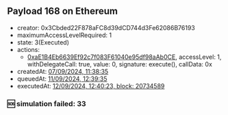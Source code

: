 ## Payload 168 on Ethereum

- creator: 0x3Cbded22F878aFC8d39dCD744d3Fe62086B76193
- maximumAccessLevelRequired: 1
- state: 3(Executed)
- actions:
  - [0xaE1B4Eb6639Ef92c7f083F61040e95df98aAb0CE](https://etherscan.io/tx/0xaE1B4Eb6639Ef92c7f083F61040e95df98aAb0CE), accessLevel: 1, withDelegateCall: true, value: 0, signature: execute(), callData: 0x
- createdAt: [07/09/2024, 11:38:35](https://etherscan.io/tx/0x42e21e166d01689ad1d61dab84eae717a881bb5b8ce17baf040bc1cda745b59e)
- queuedAt: [11/09/2024, 12:39:35](https://etherscan.io/tx/0x11cf47a5a5978b0ed12261eba7bb8ee8456df6575a9cbc2e8d4d66004d9ddd68)
- executedAt: [12/09/2024, 12:40:23, block: 20734589](https://etherscan.io/tx/0x77f73a4fca5c6e02a106d11867db31c5c7a6a2893373e0c3cedc84dd6ea6c8d8)

### :sos: simulation failed: 33
